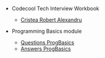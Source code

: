 * Codecool Tech Interview Workbook
    * [Cristea Robert Alexandru](/)

* Programming Basics module
    * [Questions ProgBasics](docs/progbasics/questions_progbasics.md)
    * [Answers ProgBasics](docs/progbasics/answers_progbasics.md)
